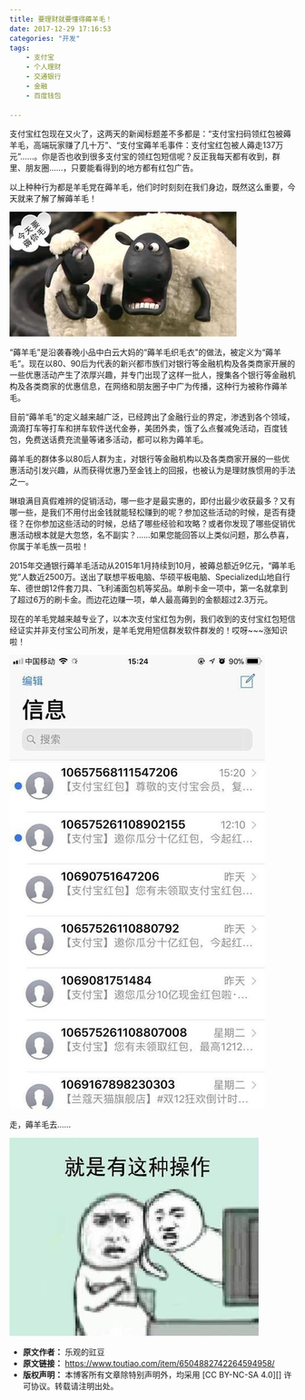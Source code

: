 ```yaml
---
title: 要理财就要懂得薅羊毛！
date: 2017-12-29 17:16:53
categories: "开发"
tags:
	- 支付宝
	- 个人理财
	- 交通银行
	- 金融
	- 百度钱包

---
```


支付宝红包现在又火了，这两天的新闻标题差不多都是：“支付宝扫码领红包被薅羊毛，高端玩家赚了几十万”、“支付宝薅羊毛事件：支付宝红包被人薅走137万元”……。你是否也收到很多支付宝的领红包短信呢？反正我每天都有收到，群里、朋友圈……，只要能看得到的地方都有红包广告。


以上种种行为都是羊毛党在薅羊毛，他们时时刻刻在我们身边，既然这么重要，今天就来了解了解薅羊毛！

![要理财就要懂得薅羊毛！][JYIA-6ZFJ-3MIV.jpg]

“薅羊毛”是沿袭春晚小品中白云大妈的“薅羊毛织毛衣”的做法，被定义为“薅羊毛”。现在以80、90后为代表的新兴都市族们对银行等金融机构及各类商家开展的一些优惠活动产生了浓厚兴趣，并专门出现了这样一批人，搜集各个银行等金融机构及各类商家的优惠信息，在网络和朋友圈子中广为传播，这种行为被称作薅羊毛。

目前“薅羊毛”的定义越来越广泛，已经跨出了金融行业的界定，渗透到各个领域，滴滴打车等打车和拼车软件送代金券，美团外卖，饿了么点餐减免活动，百度钱包，免费送话费充流量等诸多活动，都可以称为薅羊毛。

薅羊毛的群体多以80后人群为主，对银行等金融机构以及各类商家开展的一些优惠活动引发兴趣，从而获得优惠乃至金钱上的回报，也被认为是理财族惯用的手法之一。

琳琅满目真假难辨的促销活动，哪一些才是最实惠的，即付出最少收获最多？又有哪一些，是我们不用付出金钱就能轻松赚到的呢？参加这些活动的时候，是否有捷径？在你参加这些活动的时候，总结了哪些经验和攻略？或者你发现了哪些促销优惠活动根本就是大忽悠，名不副实？……如果您能回答以上类似问题，那么恭喜，你属于羊毛族一员啦！

2015年交通银行薅羊毛活动从2015年1月持续到10月，被薅总额近9亿元，“薅羊毛党”人数近2500万。送出了联想平板电脑、华硕平板电脑、Specialized山地自行车、德世朗12件套刀具、飞利浦面包机等奖品。单刷卡金一项中，第一名就拿到了超过6万的刷卡金。而边花边赚一项，单人最高薅到的金额超过2.3万元。

现在的羊毛党越来越专业了，以本次支付宝红包为例，我们收到的支付宝红包短信经证实并非支付宝公司所发，是羊毛党用短信群发软件群发的！哎呀~~~涨知识啦！

![要理财就要懂得薅羊毛！][MEYU-VRNN-36NI.jpg]

走，薅羊毛去……

![要理财就要懂得薅羊毛！][YYJE-YBQY-EEYY.jpg]


[JYIA-6ZFJ-3MIV.jpg]: static/resources/crawler/JYIA-6ZFJ-3MIV.jpg
[MEYU-VRNN-36NI.jpg]: static/resources/crawler/MEYU-VRNN-36NI.jpg
[YYJE-YBQY-EEYY.jpg]: static/resources/crawler/YYJE-YBQY-EEYY.jpg
 *  **原文作者：** 乐观的豇豆
 *  **原文链接：** https://www.toutiao.com/item/6504882742264594958/
 *  **版权声明：** 本博客所有文章除特别声明外，均采用 [CC BY-NC-SA 4.0][] 许可协议。转载请注明出处。
